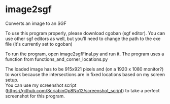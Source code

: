 # image2sgf
Converts an image to an SGF

To use this program properly, please download cgoban (sgf editor). You can use other sgf editors as well, but you'll need to change the path to the exe file 
(it's currently set to cgoban)

To run the program, open image2sgfFinal.py and run it. 
The program uses a function from functions_and_corner_locations.py

The loaded image has to be 915x921 pixels and (on a 1920 x 1080 monitor?) to work because the intersections are in fixed locations based on my screen setup.  
You can use my screenshot script (https://github.com/ScriabinOp8No12/screenshot_script) to take a perfect screenshot for this program.


